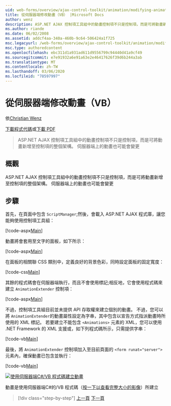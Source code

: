 ```yaml
---
uid: web-forms/overview/ajax-control-toolkit/animation/modifying-animations-from-the-server-side-vb
title: 從伺服器端修改動畫（VB） |Microsoft Docs
author: wenz
description: ASP.NET AJAX 控制項工具組中的動畫控制項不只是控制項，而是可將動畫新增至控制項的整個架構。 動畫也可能是 。
ms.author: riande
ms.date: 06/02/2008
ms.assetid: addcf4aa-340a-460b-9c64-506424a1f725
msc.legacyurl: /web-forms/overview/ajax-control-toolkit/animation/modifying-animations-from-the-server-side-vb
msc.type: authoredcontent
ms.openlocfilehash: ebc311d1a931ad611d9556799c94440d41a9cf49
ms.sourcegitcommit: e7e91932a6e91a63e2e46417626f39d6b244a3ab
ms.translationtype: MT
ms.contentlocale: zh-TW
ms.lasthandoff: 03/06/2020
ms.locfileid: "78597997"
---
```

# <a name="modifying-animations-from-the-server-side-vb"></a>從伺服器端修改動畫（VB）

依[Christian Wenz](https://github.com/wenz)

[下載程式代碼](https://download.microsoft.com/download/f/9/a/f9a26acd-8df4-4484-8a18-199e4598f411/Animation9.vb.zip)或[下載 PDF](https://download.microsoft.com/download/6/7/1/6718d452-ff89-4d3f-a90e-c74ec2d636a3/animation9VB.pdf)

> ASP.NET AJAX 控制項工具組中的動畫控制項不只是控制項，而是可將動畫新增至控制項的整個架構。 伺服器端上的動畫也可能會變更

## <a name="overview"></a>概觀

ASP.NET AJAX 控制項工具組中的動畫控制項不只是控制項，而是可將動畫新增至控制項的整個架構。 伺服器端上的動畫也可能會變更

## <a name="steps"></a>步驟

首先，在頁面中包含 `ScriptManager`;然後，會載入 ASP.NET AJAX 程式庫，讓您能夠使用控制項工具組：

[!code-aspx[Main](modifying-animations-from-the-server-side-vb/samples/sample1.aspx)]

動畫將會套用至文字的面板，如下所示：

[!code-aspx[Main](modifying-animations-from-the-server-side-vb/samples/sample2.aspx)]

在面板的相關聯 CSS 類別中，定義良好的背景色彩，同時設定面板的固定寬度：

[!code-css[Main](modifying-animations-from-the-server-side-vb/samples/sample3.css)]

其餘的程式碼會在伺服器端執行，而且不會使用標記;相反地，它會使用程式碼來建立 `AnimationExtender` 控制項：

[!code-aspx[Main](modifying-animations-from-the-server-side-vb/samples/sample4.aspx)]

不過，控制項工具組目前並未提供 API 存取權來建立個別的動畫。 不過，您可以將 `AnimationExtender`的動畫屬性設定為字串，其中包含以宣告方式指派動畫時所使用的 XML 標記。 若要建立不能包含 `<Animations>` 元素的 XML，您可以使用 .NET Framework 的 XML 支援或，如下列程式碼所示，只需提供字串：

[!code-vb[Main](modifying-animations-from-the-server-side-vb/samples/sample5.vb)]

最後，將 `AnimationExtender` 控制項加入至目前頁面的 `<form runat="server">` 元素內，確保動畫已包含並執行：

[!code-vb[Main](modifying-animations-from-the-server-side-vb/samples/sample6.vb)]

[![使用伺服器端C#/VB 程式碼建立動畫](modifying-animations-from-the-server-side-vb/_static/image2.png)](modifying-animations-from-the-server-side-vb/_static/image1.png)

動畫是使用伺服器端C#的/VB 程式碼（[按一下以查看完整大小的影像](modifying-animations-from-the-server-side-vb/_static/image3.png)）所建立

> [!div class="step-by-step"]
> [上一頁](triggering-an-animation-in-another-control-vb.md)
> [下一頁](executing-animations-using-client-side-code-vb.md)
